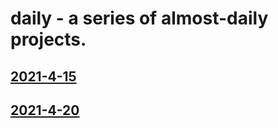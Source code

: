 # daily - a series of almost-daily projects.
## [2021-4-15](https://daltonjmcgee.github.io/2021-4-15/)
## [2021-4-20](https://daltonjmcgee.github.io/2021-4-20/)
